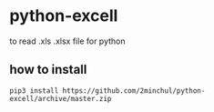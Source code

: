 # python-excell
to read .xls .xlsx file for python

## how to install
```
pip3 install https://github.com/2minchul/python-excell/archive/master.zip
```